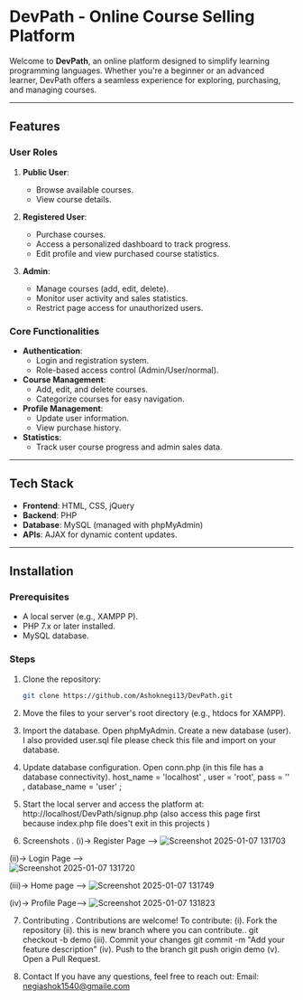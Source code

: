 # DevPath - Online Course Selling Platform

Welcome to **DevPath**, an online platform designed to simplify learning programming languages. Whether you're a beginner or an advanced learner, DevPath offers a seamless experience for exploring, purchasing, and managing courses.

---

## Features

### User Roles
1. **Public User**:
   - Browse available courses.
   - View course details.

2. **Registered User**:
   - Purchase courses.
   - Access a personalized dashboard to track progress.
   - Edit profile and view purchased course statistics.

3. **Admin**:
   - Manage courses (add, edit, delete).
   - Monitor user activity and sales statistics.
   - Restrict page access for unauthorized users.

### Core Functionalities
- **Authentication**: 
  - Login and registration system.
  - Role-based access control (Admin/User/normal).
- **Course Management**:
  - Add, edit, and delete courses.
  - Categorize courses for easy navigation.
- **Profile Management**:
  - Update user information.
  - View purchase history.
- **Statistics**:
  - Track user course progress and admin sales data.

---

## Tech Stack

- **Frontend**: HTML, CSS,  jQuery
- **Backend**: PHP
- **Database**: MySQL (managed with phpMyAdmin)
- **APIs**: AJAX for dynamic content updates.

---

## Installation

### Prerequisites
- A local server (e.g., XAMPP P).
- PHP 7.x or later installed.
- MySQL database.

### Steps
1. Clone the repository:
   ```bash
   git clone https://github.com/Ashoknegi13/DevPath.git
2. Move the files to your server's root directory (e.g., htdocs for XAMPP).
3. Import the database.
   Open phpMyAdmin.
   Create a new database (user).
    I also  provided user.sql file please check this file and import on your database.
4. Update database configuration.
    Open conn.php (in this file has a database connectivity).
      host_name =  'localhost' ,
      user =  'root',
      pass =  '' ,
      database_name =  'user' ;
5. Start the local server and access the platform at:
 http://localhost/DevPath/signup.php  (also access this page first because index.php file does't exit in this projects )

6. Screenshots .
   (i)-> Register Page --> 
![Screenshot 2025-01-07 131703](https://github.com/user-attachments/assets/cfaa175d-8aa6-456c-a1a1-433b32ab6f8b)

(ii)-> Login Page -->    
![Screenshot 2025-01-07 131720](https://github.com/user-attachments/assets/1c9c427a-17a5-488c-87a8-83c2f07a4d94)

(iii)-> Home page -->
![Screenshot 2025-01-07 131749](https://github.com/user-attachments/assets/cd0f6b86-12f0-4195-9073-01fa041504d5)

(iv)-> Profile Page-->
![Screenshot 2025-01-07 131823](https://github.com/user-attachments/assets/2b29ff5e-3592-4aad-ac05-4c35387aa4de)

7. Contributing .
  Contributions are welcome! To contribute: 
  (i). Fork the repository
  (ii).  this is new branch where you can contribute..
         git checkout -b demo
 (iii). Commit your changes
        git commit -m "Add your feature description"
 (iv). Push to the branch
       git push origin demo
(v). Open a Pull Request.

8. Contact
  If you have any questions, feel free to reach out:
  Email: negiashok1540@gmaile.com

 






